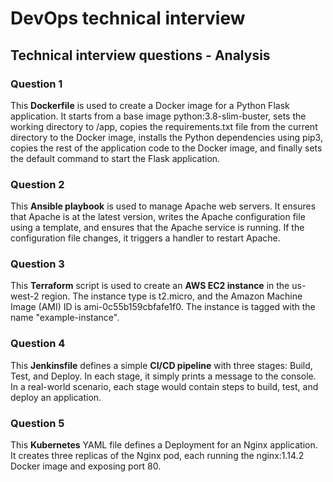 # DevOps technical interview

## Technical interview questions - Analysis

### Question 1
This **Dockerfile** is used to create a Docker image for a Python Flask application. It starts from a base image python:3.8-slim-buster, sets the working directory to /app, copies the requirements.txt file from the current directory to the Docker image, installs the Python dependencies using pip3, copies the rest of the application code to the Docker image, and finally sets the default command to start the Flask application.

### Question 2
This **Ansible playbook** is used to manage Apache web servers. It ensures that Apache is at the latest version, writes the Apache configuration file using a template, and ensures that the Apache service is running. If the configuration file changes, it triggers a handler to restart Apache.

### Question 3
This **Terraform** script is used to create an **AWS EC2 instance** in the us-west-2 region. The instance type is t2.micro, and the Amazon Machine Image (AMI) ID is ami-0c55b159cbfafe1f0. The instance is tagged with the name "example-instance".

### Question 4
This **Jenkinsfile** defines a simple **CI/CD pipeline** with three stages: Build, Test, and Deploy. In each stage, it simply prints a message to the console. In a real-world scenario, each stage would contain steps to build, test, and deploy an application.

### Question 5
This **Kubernetes** YAML file defines a Deployment for an Nginx application. It creates three replicas of the Nginx pod, each running the nginx:1.14.2 Docker image and exposing port 80.